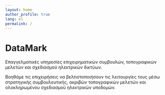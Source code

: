 ```yaml
---
layout: home
author_profile: true
lang: el
permalink: /
--- 
```

# DataMark

Επαγγελματικές υπηρεσίες επιχειρηματικών συμβουλών, τοπογραφικών μελετών και σχεδιασμού ηλεκτρικών δικτύων.

Βοηθάμε τις επιχειρήσεις να βελτιστοποιήσουν τις λειτουργίες τους μέσω στρατηγικής συμβουλευτικής, ακριβών τοπογραφικών μελετών και ολοκληρωμένου σχεδιασμού ηλεκτρικών υποδομών.